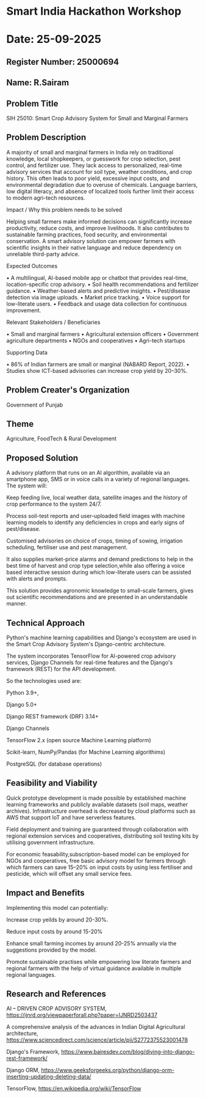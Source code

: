 # Smart India Hackathon Workshop
# Date: 25-09-2025
## Register Number: 25000694
## Name: R.Sairam
## Problem Title
SIH 25010: Smart Crop Advisory System for Small and Marginal Farmers
## Problem Description
A majority of small and marginal farmers in India rely on traditional knowledge, local shopkeepers, or guesswork for crop selection, pest control, and fertilizer use. They lack access to personalized, real-time advisory services that account for soil type, weather conditions, and crop history. This often leads to poor yield, excessive input costs, and environmental degradation due to overuse of chemicals. Language barriers, low digital literacy, and absence of localized tools further limit their access to modern agri-tech resources.

Impact / Why this problem needs to be solved

Helping small farmers make informed decisions can significantly increase productivity, reduce costs, and improve livelihoods. It also contributes to sustainable farming practices, food security, and environmental conservation. A smart advisory solution can empower farmers with scientific insights in their native language and reduce dependency on unreliable third-party advice.

Expected Outcomes

• A multilingual, AI-based mobile app or chatbot that provides real-time, location-specific crop advisory.
• Soil health recommendations and fertilizer guidance.
• Weather-based alerts and predictive insights.
• Pest/disease detection via image uploads.
• Market price tracking.
• Voice support for low-literate users.
• Feedback and usage data collection for continuous improvement.

Relevant Stakeholders / Beneficiaries

• Small and marginal farmers
• Agricultural extension officers
• Government agriculture departments
• NGOs and cooperatives
• Agri-tech startups

Supporting Data

• 86% of Indian farmers are small or marginal (NABARD Report, 2022).
• Studies show ICT-based advisories can increase crop yield by 20–30%.

## Problem Creater's Organization
Government of Punjab

## Theme
Agriculture, FoodTech & Rural Development

## Proposed Solution
A advisory platform that runs on an AI algorithim, available via an smartphone app, SMS or in voice calls in a variety of regional languages. The system will:

Keep feeding live, local weather data, satellite images and the history of crop performance to the system 24/7.

Process soil-test reports and user-uploaded field images with machine learning models to identify any deficiencies in crops and early signs of pest/disease.

Customised advisories on choice of crops, timing of sowing, irrigation scheduling, fertiliser use and pest management.

It also supplies market-price alarms and demand predictions to help in the best time of harvest and crop type selection,while also offering a voice based interactive session during which low-literate users can be assisted with alerts and prompts.

This solution provides agronomic knowledge to small-scale farmers, gives out scientific recommendations and  are presented in an understandable manner.

## Technical Approach
Python's machine learning capabilities and Django's ecosystem are used in the Smart Crop Advisory System's Django-centric architecture.

The system incorporates TensorFlow for AI-powered crop advisory services, Django Channels for real-time features and the Django's framework (REST) for the API development.

So the technologies used are:

Python 3.9+,

Django 5.0+

Django REST framework (DRF) 3.14+

Django Channels

TensorFlow 2.x (open source Machine Learning platform)

Scikit-learn, NumPy/Pandas (for Machine Learning algorithims)

PostgreSQL (for database operations)



## Feasibility and Viability
Quick prototype development is made possible by established machine learning frameworks and publicly available datasets (soil maps, weather archives).  Infrastructure overhead is decreased by cloud platforms such as AWS that support IoT and have serverless features.

Field deployment and training are guaranteed through collaboration with regional extension services and cooperatives, distributing soil testing kits by utilising government infrastructure.

For economic feasability,subscription-based model can be employed for NGOs and cooperatives, free basic advisory model for farmers through which farmers can save 15–20% on input costs by using less fertiliser and pesticide, which will offset any small service fees.

## Impact and Benefits
Implementing this model can potentially:

Increase crop yeilds by around 20-30%.

Reduce input costs by around 15-20%

Enhance small farming incomes by around 20-25% annually via the suggestions provided by the model.

Promote sustainable practises while empowering low literate farmers and regional farmers with the help of virtual guidance available in multiple regional languages.

## Research and References
AI – DRIVEN CROP ADVISORY SYSTEM, https://ijnrd.org/viewpaperforall.php?paper=IJNRD2503437

A comprehensive analysis of the advances in Indian Digital Agricultural architecture,   https://www.sciencedirect.com/science/article/pii/S2772375523001478

Django's Framework, https://www.bairesdev.com/blog/diving-into-django-rest-framework/

Django ORM, https://www.geeksforgeeks.org/python/django-orm-inserting-updating-deleting-data/

TensorFlow, https://en.wikipedia.org/wiki/TensorFlow
